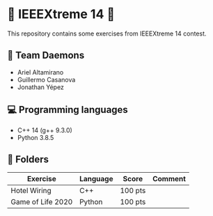 # 🚀 IEEEXtreme 14 🚀
This repository contains some exercises from IEEEXtreme 14 contest. 

## 👹 Team Daemons
- Ariel Altamirano
- Guillermo Casanova
- Jonathan Yépez 

## 💻 Programming languages
- C++ 14 (g++ 9.3.0)
- Python 3.8.5

## 📁 Folders
| Exercise | Language | Score | Comment |
|--|--|--|--|
| Hotel Wiring | C++ | 100 pts |  |
| Game of Life 2020 | Python | 100 pts |  |
